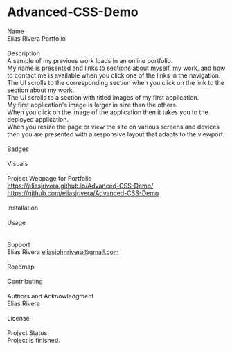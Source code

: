 # Advanced-CSS-Demo
Name
<br>
Elias Rivera Portfolio 
<br>
<br>
Description
<br>
A sample of my previous work loads in an online portfolio.
<br>
My name is presented and links to sections about myself, my work, and how to contact me is available when you click one of the links in the navigation. 
<br>
The UI scrolls to the corresponding section when you click on the link to the section about my work. 
<br>
The UI scrolls to a section with titled images of my first application. 
<br>
My first application's image is larger in size than the others.
<br>
When you click on the image of the application then it takes you to the deployed application.
<br>
When you resize the page or view the site on various screens and devices then you are presented with a responsive layout that adapts to the viewport. 
<br>
<br>
Badges
<br>
<br>
Visuals
<br>
<br>
Project Webpage for Portfolio
<br>
https://eliasjrivera.github.io/Advanced-CSS-Demo/
https://github.com/eliasjrivera/Advanced-CSS-Demo
<br>
<br>
Installation
<br>
<br>
Usage
<br> 
<br>
<br>
Support
<br>
Elias Rivera
eliasjohnrivera@gmail.com
<br>
<br>
Roadmap
<br>
<br>
Contributing
<br>
<br>
Authors and Acknowledgment 
<br>
Elias Rivera
<br>
<br>
License
<br>
<br>
Project Status 
<br>
Project is finished. 

